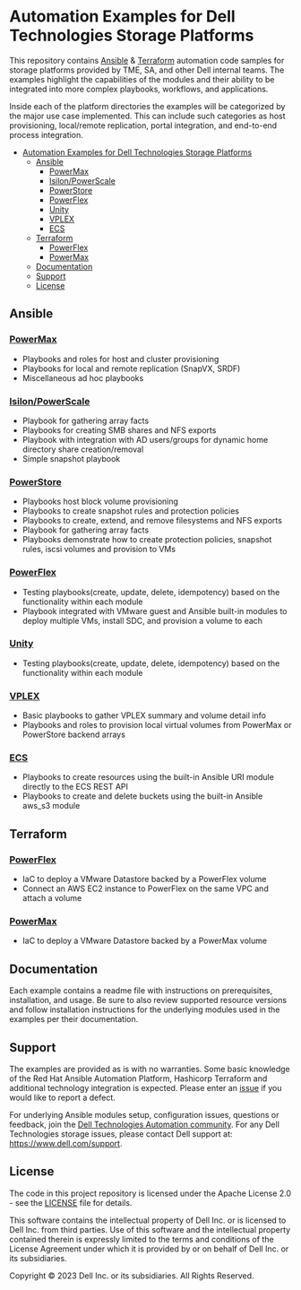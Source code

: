 # Automation Examples for Dell Technologies Storage Platforms
This repository contains [Ansible](#ansible) & [Terraform](#terraform) automation code samples for storage platforms provided by TME, SA, and other Dell internal teams. The examples highlight the capabilities of the modules and their ability to be integrated into more complex playbooks, workflows, and applications.

Inside each of the platform directories the examples will be categorized by the major use case implemented.  This can include such categories as host provisioning, local/remote replication, portal integration, and end-to-end process integration.

- [Automation Examples for Dell Technologies Storage Platforms](#automation-examples-for-dell-technologies-storage-platforms)
  - [Ansible](#ansible)
    - [PowerMax](#powermax)
    - [Isilon/PowerScale](#isilonpowerscale)
    - [PowerStore](#powerstore)
    - [PowerFlex](#powerflex)
    - [Unity](#unity)
    - [VPLEX](#vplex)
    - [ECS](#ecs)
  - [Terraform](#terraform)
    - [PowerFlex](#powerflex-1)
    - [PowerMax](#powermax-1)
  - [Documentation](#documentation)
  - [Support](#support)
  - [License](#license)

## Ansible
### [PowerMax](ansible/powermax)
* Playbooks and roles for host and cluster provisioning
* Playbooks for local and remote replication (SnapVX, SRDF)
* Miscellaneous ad hoc playbooks

### [Isilon/PowerScale](ansible/powerscale)
* Playbook for gathering array facts
* Playbooks for creating SMB shares and NFS exports
* Playbook with integration with AD users/groups for dynamic home directory share creation/removal
* Simple snapshot playbook

### [PowerStore](ansible/powerstore)
* Playbooks host block volume provisioning
* Playbooks to create snapshot rules and protection policies
* Playbooks to create, extend, and remove filesystems and NFS exports
* Playbook for gathering array facts
* Playbooks demonstrate how to create protection policies, snapshot rules, iscsi volumes and provision to VMs

### [PowerFlex](ansible/powerflex)
* Testing playbooks(create, update, delete, idempotency) based on the functionality within each module
* Playbook integrated with VMware guest and Ansible built-in modules to deploy multiple VMs, install SDC, and provision a volume to each

### [Unity](ansible/unity)
* Testing playbooks(create, update, delete, idempotency) based on the functionality within each module

### [VPLEX](ansible/vplex)
* Basic playbooks to gather VPLEX summary and volume detail info
* Playbooks and roles to provision local virtual volumes from PowerMax or PowerStore backend arrays

### [ECS](ansible/ecs)
* Playbooks to create resources using the built-in Ansible URI module directly to the ECS REST API
* Playbooks to create and delete buckets using the built-in Ansible aws_s3 module


## Terraform

### [PowerFlex](terraform/powerflex)
* IaC to deploy a VMware Datastore backed by a PowerFlex volume
* Connect an AWS EC2 instance to PowerFlex on the same VPC and attach a volume

### [PowerMax](terraform/powermax)
* IaC to deploy a VMware Datastore backed by a PowerMax volume

## Documentation
Each example contains a readme file with instructions on prerequisites, installation, and usage.  Be sure to also review supported resource versions and follow installation instructions for the underlying modules used in the examples per their documentation.

## Support
The examples are provided as is with no warranties. Some basic knowledge of the Red Hat Ansible Automation Platform, Hashicorp Terraform and additional technology integration is expected. Please enter an [issue](https://github.com/dell/iac-storage-automation/issues) if you would like to report a defect.

For underlying Ansible modules setup, configuration issues, questions or feedback, join the [Dell Technologies Automation community](https://www.dell.com/community/Automation/bd-p/Automation).
For any Dell Technologies storage issues, please contact Dell support at: https://www.dell.com/support.

## License
The code in this project repository is licensed under the Apache License 2.0 - see the [LICENSE](LICENSE) file for details.

This software contains the intellectual property of Dell Inc. or is licensed to Dell Inc. from third parties. Use of this software and the intellectual property contained therein is expressly limited to the terms and conditions of the License Agreement under which it is provided by or on behalf of Dell Inc. or its subsidiaries.

Copyright © 2023 Dell Inc. or its subsidiaries.  All Rights Reserved.

